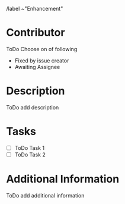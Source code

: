 /label ~"Enhancement"

<!-- Remove all ToDos in this template! -->

# Contributor
<!-- Select who should resolve the issue: You or anyone else. Delete the other line (and the ToDo line) -->

ToDo Choose on of following
* Fixed by issue creator
* Awaiting Assignee

# Description
<!-- Describe your enhancement -->

ToDo add description

# Tasks
<!-- Add tasks that need to be done for this enhancement -->

- [ ] ToDo Task 1
- [ ] ToDo Task 2

# Additional Information
<!-- Optional add some additional information that describes the enhancement. Afer creating the issue you can also upload design suggestions. If that is not required: Remove section -->

ToDo add additional information
